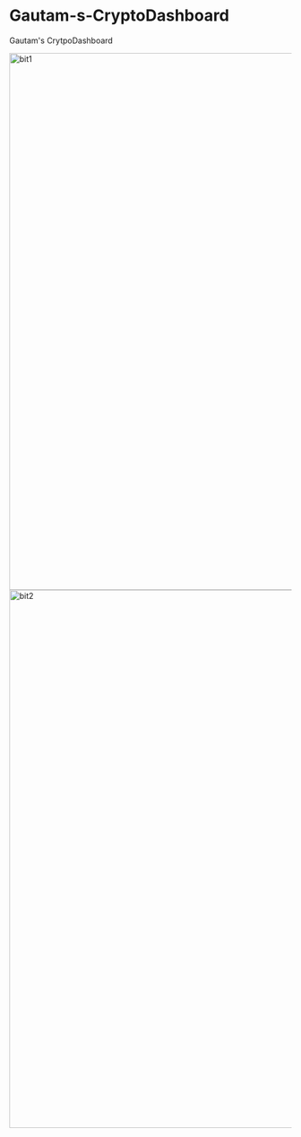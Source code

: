 # Gautam-s-CryptoDashboard
Gautam's CrytpoDashboard

<img width="958" alt="bit1" src="https://github.com/gautam1804/Gautam-s-CryptoDashboard/assets/94231865/d047576b-eb22-4b89-a801-945854718cf3">

<img width="960" alt="bit2" src="https://github.com/gautam1804/Gautam-s-CryptoDashboard/assets/94231865/96d00bac-9d0f-44ff-80cb-83df84b8cf50">
